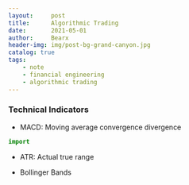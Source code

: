 ```yaml
---
layout:     post
title:      Algorithmic Trading
date:       2021-05-01
author:     Bearx
header-img: img/post-bg-grand-canyon.jpg
catalog: true
tags:
    - note
    - financial engineering
    - algorithmic trading
---
```


### Technical Indicators

* MACD: Moving average convergence divergence

```python
import 
```

* ATR: Actual true range

* Bollinger Bands


